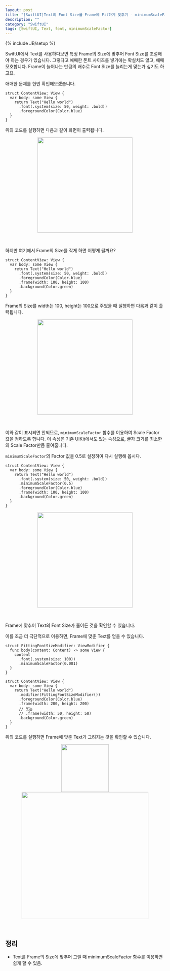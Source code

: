 ```yaml
---
layout: post
title: "[SwiftUI]Text의 Font Size를 Frame에 Fit하게 맞추기 - minimumScaleFactor"
description: ""
category: "SwiftUI"
tags: [SwiftUI, Text, font, minimumScaleFactor]
---
```

{% include JB/setup %}

SwiftUI에서 Text를 사용하다보면 특정 Frame의 Size에 맞추어 Font Size를 조절해야 하는 경우가 있습니다. 그렇다고 애매한 폰트 사이즈를 넣기에는 확실치도 않고, 애매모호합니다. Frame이 늘어나는 만큼의 배수로 Font Size를 늘리는게 맞는가 싶기도 하고요.

애매한 문제를 한번 확인해보겠습니다.

```
struct ContentView: View {
  var body: some View {
    return Text("Hello world")
      .font(.system(size: 50, weight: .bold))
      .foregroundColor(Color.blue)
  }
}
```

위의 코드를 실행하면 다음과 같이 화면이 출력됩니다.

<p style="text-align:center;"><img src="{{ site.production_url }}/image/2020/03/1.png" style="width: 300px"/></p><br/>

하지만 여기에서 Frame의 Size를 작게 하면 어떻게 될까요?

```
struct ContentView: View {
  var body: some View {
    return Text("Hello world")
      .font(.system(size: 50, weight: .bold))
      .foregroundColor(Color.blue)
      .frame(width: 100, height: 100)
      .background(Color.green)
  }
}
```

Frame의 Size를 width는 100, height는 100으로 주었을 때 실행하면 다음과 같이 출력됩니다.

<p style="text-align:center;"><img src="{{ site.production_url }}/image/2020/03/2.png" style="width: 300px"/></p><br/>

이와 같이 표시되면 안되므로, `minimumScaleFactor` 함수를 이용하여 Scale Factor 값을 정하도록 합니다. 이 속성은 기존 UIKit에서도 있는 속성으로, 글자 크기를 최소한의 Scale Factor만큼 줄여줍니다.

`minimumScaleFactor`의 Factor 값을 0.5로 설정하여 다시 실행해 봅시다.

```
struct ContentView: View {
  var body: some View {
    return Text("Hello world")
      .font(.system(size: 50, weight: .bold))
      .minimumScaleFactor(0.5)
      .foregroundColor(Color.blue)
      .frame(width: 100, height: 100)
      .background(Color.green)
  }
}
```

<p style="text-align:center;"><img src="{{ site.production_url }}/image/2020/03/3.png" style="width: 300px"/></p><br/>

Frame에 맞추어 Text의 Font Size가 줄어든 것을 확인할 수 있습니다. 

이를 조금 더 극단적으로 이용하면, Frame에 맞춘 Text를 얻을 수 있습니다.

```
struct FittingFontSizeModifier: ViewModifier {
  func body(content: Content) -> some View {
    content
      .font(.system(size: 100))
      .minimumScaleFactor(0.001)
  }
}

struct ContentView: View {
  var body: some View {
    return Text("Hello world")
      .modifier(FittingFontSizeModifier())
      .foregroundColor(Color.blue)
      .frame(width: 200, height: 200) 
      // 또는 
      // .frame(width: 50, height: 50) 
      .background(Color.green)
  }
}
```

위의 코드를 실행하면 Frame에 맞춘 Text가 그려지는 것을 확인할 수 있습니다.

<p style="text-align:center;">
  <img src="{{ site.development_url }}/image/2020/02/4.png" style="width: 150px"/>
  <img src="{{ site.development_url }}/image/2020/02/5.png" style="width: 400px"/>
</p><br/>

## 정리

* Text를 Frame의 Size에 맞추어 그릴 때 minimumScaleFactor 함수를 이용하면 쉽게 할 수 있음.